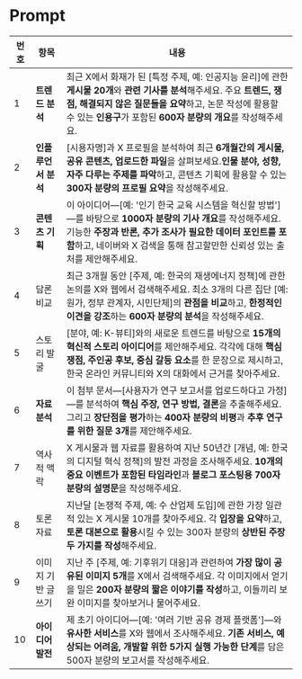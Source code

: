# Prompt

| 번호 | 항목 | 내용 |
|------|------|------|
| 1 | **트렌드 분석** | 최근 X에서 화재가 된 [특정 주제, 예: 인공지능 윤리]에 관한 **게시물 20개**와 **관련 기사를 분석**해주세요. 주요 **트렌드, 쟁점, 해결되지 않은 질문들을 요약**하고, 논문 작성에 활용할 수 있는 **인용구**가 포함된 **600자 분량의 개요**를 작성해주세요. |
| 2 | **인플루언서 분석** | [시용자명]과 X 프로필을 분석하여 최근 **6개월간의 게시물, 공유 콘텐츠, 업로드한 파일**을 살펴보세요.**인물 분야, 성향, 자주 다루는 주제를 파악**하고, 콘텐츠 기획에 활용할 수 있는 **300자 분량의 프로필 요약**을 작성해주세요. |
| 3 | **콘텐츠 기획** | 이 아이디어—[예: '인기 한국 교육 시스템을 혁신할 방법']—를 바탕으로 **1000자 분량의 기사 개요**를 작성해주세요. 기능한 **주장과 반론, 추가 조사가 필요한 데이터 포인트를 포함**하고, 네이버와 X 검색을 통해 참고할만한 신뢰성 있는 출처를 제안해주세요. |
| 4 | 담론 비교 | 최근 3개월 동안 [주제, 예: 한국의 재생에너지 정책]에 관한 논의를 X와 웹에서 검색해주세요. 최소 3개의 다른 집단 [예: 원가, 정부 관계자, 시민단체]의 **관점을 비교**하고, **한정적인 이견을 강조**하는 **600자 분량의 분석**을 작성해주세요. |
| 5 | 스토리 발굴 | [분야, 예: K-뷰티]와의 새로운 트렌드를 바탕으로 **15개의 혁신적 스토리 아이디어**를 제안해주세요. 각각에 대해 **핵심 쟁점, 주인공 후보, 중심 갈등 요소**를 한 문장으로 제시하고, 한국 온라인 커뮤니티와 X의 대화에서 근거를 찾아주세요. |
| 6 | **자료 분석** | 이 첨부 문서—[사용자가 연구 보고서를 업로드하다고 가정]—를 분석하여 **핵심 주장, 연구 방법, 결론**을 추출해주세요. 그리고 **장단점을 평가**하는 **400자 분량의 비평**과 **추후 연구를 위한 질문 3개**를 제안해주세요. |
| 7 | 역사적 맥락 | X 게시물과 웹 자료를 활용하여 지난 50년간 [개념, 예: 한국의 디지털 혁식 정책]의 발전 과정을 조사해주세요. **10개의 중요 이벤트가 포함된 타임라인**과 **블로그 포스팅용 700자 분량의 설명문**을 작성해주세요. |
| 8 | 토론 자료 | 지난달 [논쟁적 주제, 예: 수 산업제 도입]에 관한 가장 일관적 있는 X 게시물 10개를 찾아주세요. 각 **입장을 요약**하고, **토론 대본으로 활용**시킬 수 있는 300자 분량의 **상반된 주장 두 가지를 작성**해주세요. |
| 9 | 이미지 기반 글쓰기 | 지난 주 [주제, 예: 기후위기 대응]과 관련하여 **가장 많이 공유된 이미지 5개**를 X에서 검색해주세요. 각 이미지에서 얻기을 밀은 **200자 분량의 짧은 이야기를 작성**하고, 이들끼리 보완 이미지를 찾아보거나 물어주세요. |
| 10 | **아이디어 발전** | 제 초기 아이디어—[예: '여러 기반 공유 경제 플랫폼']—와 **유사한 서비스**를 X와 웹에서 조사해주세요. **기존 서비스, 예상되는 어려움, 개발할 위한 5가지 실행 가능한 단계**를 담은 500자 분량의 보고서를 작성해주세요. |